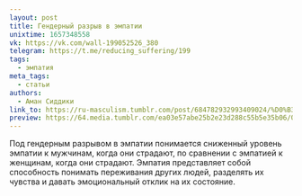 ```yaml
---
layout: post
title: Гендерный разрыв в эмпатии
unixtime: 1657348558
vk: https://vk.com/wall-199052526_380
telegram: https://t.me/reducing_suffering/199
tags:
  - эмпатия
meta_tags:
  - статьи
authors:
  - Аман Сиддики
link_to: https://ru-masculism.tumblr.com/post/684782932993409024/%D0%B3%D0%B5%D0%BD%D0%B4%D0%B5%D1%80%D0%BD%D1%8B%D0%B9-%D1%80%D0%B0%D0%B7%D1%80%D1%8B%D0%B2-%D0%B2-%D1%8D%D0%BC%D0%BF%D0%B0%D1%82%D0%B8%D0%B8
preview: https://64.media.tumblr.com/ea03e57abe25b2e23d288c55b5e35b06/0641460d5523e9dc-d2/s640x960/084b1c1c92f5884bb93dc58039701cd7b568f16a.jpg
---
```

Под гендерным разрывом в эмпатии понимается сниженный уровень эмпатии к мужчинам, когда они страдают, по сравнении с эмпатией к женщинам, когда они страдают. Эмпатия представляет собой способность понимать переживания других людей, разделять их чувства и давать эмоциональный отклик на их состояние.
